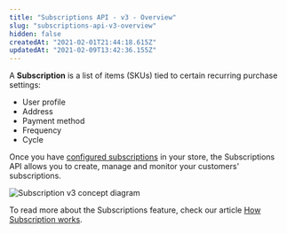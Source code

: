 ```yaml
---
title: "Subscriptions API - v3 - Overview"
slug: "subscriptions-api-v3-overview"
hidden: false
createdAt: "2021-02-01T21:44:18.615Z"
updatedAt: "2021-02-09T13:42:36.155Z"
---
```


A **Subscription** is a list of items (SKUs) tied to certain recurring purchase settings:

- User profile
- Address
- Payment method
- Frequency
- Cycle

Once you have [configured subscriptions](https://help.vtex.com/tutorial/how-to-configure-subscriptions%20--1FA9dfE7vJqxBna9Nft5Sj) in your store, the Subscriptions API allows you to create, manage and monitor your customers' subscriptions.

![Subscription v3 concept diagram](https://cdn.jsdelivr.net/gh/vtexdocs/dev-portal-content@main/images/subscriptions-api-v3-overview-0.PNG)

To read more about the Subscriptions feature, check our article [How Subscription works](https://help.vtex.com/tutorial/como-funciona-a-assinatura--frequentlyAskedQuestions_4453).
